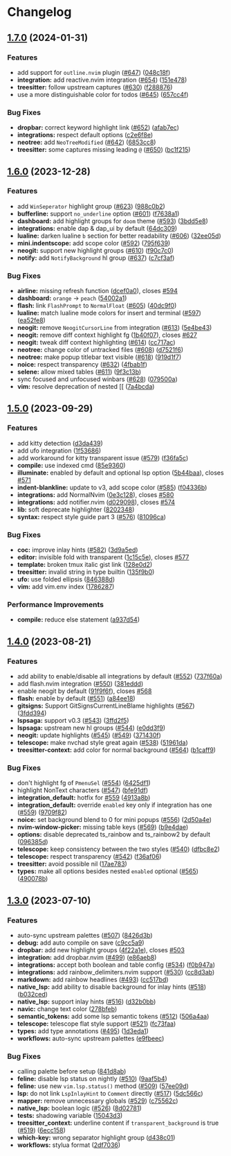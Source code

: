 # Changelog

## [1.7.0](https://github.com/catppuccin/nvim/compare/v1.6.0...v1.7.0) (2024-01-31)


### Features

* add support for `outline.nvim` plugin ([#647](https://github.com/catppuccin/nvim/issues/647)) ([048c18f](https://github.com/catppuccin/nvim/commit/048c18fc531703815f5e10765ea46ce9b2c75ae4))
* **integration:** add reactive.nvim integration ([#654](https://github.com/catppuccin/nvim/issues/654)) ([151e478](https://github.com/catppuccin/nvim/commit/151e478edf8108cfd451a3cbd44d0a20503e7b42))
* **treesitter:** follow upstream captures ([#630](https://github.com/catppuccin/nvim/issues/630)) ([f288876](https://github.com/catppuccin/nvim/commit/f288876c6d05d3bb91b0e72b8031fe9e26ef05b8))
* use a more distinguishable color for todos ([#645](https://github.com/catppuccin/nvim/issues/645)) ([657cc4f](https://github.com/catppuccin/nvim/commit/657cc4f35cf193cadac7e5471eb802c97e7a1b59))


### Bug Fixes

* **dropbar:** correct keyword highlight link ([#652](https://github.com/catppuccin/nvim/issues/652)) ([afab7ec](https://github.com/catppuccin/nvim/commit/afab7ec2a79c7127627dede79c0018b6e45663d0))
* **integrations:** respect default options ([c2e6f8e](https://github.com/catppuccin/nvim/commit/c2e6f8e7eb8d0ebf55700c89bdf842809aeecf09))
* **neotree:** add `NeoTreeModified` ([#642](https://github.com/catppuccin/nvim/issues/642)) ([6853cc8](https://github.com/catppuccin/nvim/commit/6853cc8e6efc76e85e10ec153d05fc2520653508))
* **treesitter:** some captures missing leading `@` ([#650](https://github.com/catppuccin/nvim/issues/650)) ([bc1f215](https://github.com/catppuccin/nvim/commit/bc1f2151f23227ba02ac203c2c59ad693352a741))

## [1.6.0](https://github.com/catppuccin/nvim/compare/v1.5.0...v1.6.0) (2023-12-28)


### Features

* add `WinSeperator` highlight group ([#623](https://github.com/catppuccin/nvim/issues/623)) ([988c0b2](https://github.com/catppuccin/nvim/commit/988c0b2dde4140572ed37c6b8b5d5deac0219f9f))
* **bufferline:** support `no_underline` option ([#601](https://github.com/catppuccin/nvim/issues/601)) ([f7638a1](https://github.com/catppuccin/nvim/commit/f7638a1a65cbffdd01a9ddac0018a20ec4be29e2))
* **dashboard:** add highlight groups for `doom` theme ([#593](https://github.com/catppuccin/nvim/issues/593)) ([3bdd5e8](https://github.com/catppuccin/nvim/commit/3bdd5e8296971f8c7ba5e499dac8247c3d621508))
* **integrations:** enable dap & dap_ui by default ([64dc309](https://github.com/catppuccin/nvim/commit/64dc309bc157779691be38bbfc5123584e0a4a85))
* **lualine:** darken lualine `b` section for better readability ([#606](https://github.com/catppuccin/nvim/issues/606)) ([32ee05d](https://github.com/catppuccin/nvim/commit/32ee05d014a4611555c7f56a73283efb4718d9c5))
* **mini.indentscope:** add scope color ([#592](https://github.com/catppuccin/nvim/issues/592)) ([795f639](https://github.com/catppuccin/nvim/commit/795f639ac50d6b8400c1d5868fca54844d579f37))
* **neogit:** support new highlight groups ([#610](https://github.com/catppuccin/nvim/issues/610)) ([f90c7c0](https://github.com/catppuccin/nvim/commit/f90c7c0c467722dc7acacbae3c3904720e09efb6))
* **notify:** add `NotifyBackground` hl group ([#637](https://github.com/catppuccin/nvim/issues/637)) ([c7cf3af](https://github.com/catppuccin/nvim/commit/c7cf3afe2eb6d9058eec4abb3ace2c1da006478a))


### Bug Fixes

* **airline:** missing refresh function ([dcef0a0](https://github.com/catppuccin/nvim/commit/dcef0a062de380885193fb0f919217d58b979753)), closes [#594](https://github.com/catppuccin/nvim/issues/594)
* **dashboard:** `orange` -&gt; `peach` ([54002a1](https://github.com/catppuccin/nvim/commit/54002a1adfd543f54352b3ec79d4e62c4163e9ee))
* **flash:** link `FlashPrompt` to `NormalFloat` ([#605](https://github.com/catppuccin/nvim/issues/605)) ([40dc9f0](https://github.com/catppuccin/nvim/commit/40dc9f0621c55bd40da4ad0731fac44d15bb393a))
* **lualine:** match lualine mode colors for insert and terminal ([#597](https://github.com/catppuccin/nvim/issues/597)) ([ea52fe8](https://github.com/catppuccin/nvim/commit/ea52fe8a0b1e4a820df0d0cf9a6a5a0e18c3eaa0))
* **neogit:** remove `NeogitCursorLine` from integration ([#613](https://github.com/catppuccin/nvim/issues/613)) ([5e4be43](https://github.com/catppuccin/nvim/commit/5e4be43e1a6acb044d5c55cd10f22461c40656ed))
* **neogit:** remove diff context highlight fg ([1b40f07](https://github.com/catppuccin/nvim/commit/1b40f072305be71b73c730ff5c7d881e638fd040)), closes [#627](https://github.com/catppuccin/nvim/issues/627)
* **neogit:** tweak diff context highlighting ([#614](https://github.com/catppuccin/nvim/issues/614)) ([cc717ac](https://github.com/catppuccin/nvim/commit/cc717acba29259d578548973c41448b092453c52))
* **neotree:** change color of untracked files ([#608](https://github.com/catppuccin/nvim/issues/608)) ([d7521f6](https://github.com/catppuccin/nvim/commit/d7521f6050b94cb0e23067f63829d86886f870fe))
* **neotree:** make popup titlebar text visible ([#618](https://github.com/catppuccin/nvim/issues/618)) ([919d1f7](https://github.com/catppuccin/nvim/commit/919d1f786338ebeced798afbf28cd085cd54542a))
* **noice:** respect transparency ([#632](https://github.com/catppuccin/nvim/issues/632)) ([4fbab1f](https://github.com/catppuccin/nvim/commit/4fbab1f01488718c3d54034a473d0346346b90e3))
* **selene:** allow mixed tables ([#611](https://github.com/catppuccin/nvim/issues/611)) ([9f3c13b](https://github.com/catppuccin/nvim/commit/9f3c13bbcf16fcaec3a429c03743a13e5923f3e3))
* sync focused and unfocused winbars ([#628](https://github.com/catppuccin/nvim/issues/628)) ([079500a](https://github.com/catppuccin/nvim/commit/079500a625f3ae5aa6efb758f1a17fe4c7a57e52))
* **vim:** resolve deprecation of nested [[ ([7a4bcda](https://github.com/catppuccin/nvim/commit/7a4bcdadafc59a5bedbd866c643fa486d8cca4a1))

## [1.5.0](https://github.com/catppuccin/nvim/compare/v1.4.0...v1.5.0) (2023-09-29)


### Features

* add kitty detection ([d3da439](https://github.com/catppuccin/nvim/commit/d3da43907d1896ba3e68a62f18820d1d12574317))
* add ufo integration ([1f53686](https://github.com/catppuccin/nvim/commit/1f536869b1a2ca1710fc892db84d7e8bbc6ad8d9))
* add workaround for kitty transparent issue ([#579](https://github.com/catppuccin/nvim/issues/579)) ([f36fa5c](https://github.com/catppuccin/nvim/commit/f36fa5cdce162450df88298a16631eeed16b68a3))
* **compile:** use indexed cmd ([85e9360](https://github.com/catppuccin/nvim/commit/85e93601e0f0b48aa2c6bbfae4d0e9d7a1898280))
* **illuminate:** enabled by default and optional lsp option ([5b44baa](https://github.com/catppuccin/nvim/commit/5b44baa4aff0ff45c042620ee960d283a79807a1)), closes [#571](https://github.com/catppuccin/nvim/issues/571)
* **indent-blankline:** update to v3, add scope color ([#585](https://github.com/catppuccin/nvim/issues/585)) ([f04336b](https://github.com/catppuccin/nvim/commit/f04336ba4a2400ee2c5250068b39541652c0962f))
* **integrations:** add NormalNvim ([0e3c128](https://github.com/catppuccin/nvim/commit/0e3c128eea8a7de692778d52b8429817df5c9040)), closes [#580](https://github.com/catppuccin/nvim/issues/580)
* **integrations:** add notifier.nvim ([d029098](https://github.com/catppuccin/nvim/commit/d029098e124f6201a07298c0c1c499ed8d5aef76)), closes [#574](https://github.com/catppuccin/nvim/issues/574)
* **lib:** soft deprecate highlighter ([8202348](https://github.com/catppuccin/nvim/commit/82023485fec1703d6f700a4b2a92fd431d4882f4))
* **syntax:** respect style guide part 3 ([#576](https://github.com/catppuccin/nvim/issues/576)) ([81096ca](https://github.com/catppuccin/nvim/commit/81096cabe67f360acb06d64c0f7db8dd840afeba))


### Bug Fixes

* **coc:** improve inlay hints ([#582](https://github.com/catppuccin/nvim/issues/582)) ([3d9a5ed](https://github.com/catppuccin/nvim/commit/3d9a5ed556e289bce6c1fb0af89ec838360641b2))
* **editor:** invisible fold with transparent ([1c15c5e](https://github.com/catppuccin/nvim/commit/1c15c5e51a998c9198d63c6d2b75e9d1e4a84541)), closes [#577](https://github.com/catppuccin/nvim/issues/577)
* **template:** broken tmux italic gist link ([128e0d2](https://github.com/catppuccin/nvim/commit/128e0d27946491da979e2e04f5a4acf330ccdefd))
* **treesitter:** invalid string in type builtin ([135f9b0](https://github.com/catppuccin/nvim/commit/135f9b01386fa18da6d75c16ceb83e1aa3669430))
* **ufo:** use folded ellipsis ([846388d](https://github.com/catppuccin/nvim/commit/846388d137590e653390ce2f84fea5351a7516ac))
* **vim:** add vim.env index ([1786287](https://github.com/catppuccin/nvim/commit/17862877792db104d48c3260aec0ace92d55f863))


### Performance Improvements

* **compile:** reduce else statement ([a937d54](https://github.com/catppuccin/nvim/commit/a937d546f4783a1ff67f84043d2d7871ad4ecd83))

## [1.4.0](https://github.com/catppuccin/nvim/compare/v1.3.0...v1.4.0) (2023-08-21)


### Features

* add ability to enable/disable all integrations by default ([#552](https://github.com/catppuccin/nvim/issues/552)) ([737f60a](https://github.com/catppuccin/nvim/commit/737f60a3a25c79d9bb9574092f6c6c958a3d747a))
* add flash.nvim integration ([#550](https://github.com/catppuccin/nvim/issues/550)) ([381eddd](https://github.com/catppuccin/nvim/commit/381edddc4ad12126cfa7276818bca07c3d5606ed))
* enable neogit by default ([91f9f6f](https://github.com/catppuccin/nvim/commit/91f9f6fb413caff2bd06e326ec174deee1c1b7a9)), closes [#568](https://github.com/catppuccin/nvim/issues/568)
* **flash:** enable by default ([#551](https://github.com/catppuccin/nvim/issues/551)) ([a84ee18](https://github.com/catppuccin/nvim/commit/a84ee1848bfac4601771805396552bdbaa0a0e91))
* **gitsigns:** Support GitSignsCurrentLineBlame highlights ([#567](https://github.com/catppuccin/nvim/issues/567)) ([3fdd394](https://github.com/catppuccin/nvim/commit/3fdd3942567503d23b65ccc21e7d7757334defd5))
* **lspsaga:** support v0.3 ([#543](https://github.com/catppuccin/nvim/issues/543)) ([3ffd2f5](https://github.com/catppuccin/nvim/commit/3ffd2f511f3dc6c01258923d7170ccaf1445634b))
* **lspsaga:** upstream new hl groups ([#544](https://github.com/catppuccin/nvim/issues/544)) ([e0dd3f9](https://github.com/catppuccin/nvim/commit/e0dd3f9bb1513c98ab4ef9404ea26e18babf858a))
* **neogit:** update highlights ([#545](https://github.com/catppuccin/nvim/issues/545)) ([#549](https://github.com/catppuccin/nvim/issues/549)) ([371430f](https://github.com/catppuccin/nvim/commit/371430f32f2637d2dd5796399b3982d4cada61d8))
* **telescope:** make nvchad style great again ([#538](https://github.com/catppuccin/nvim/issues/538)) ([51961da](https://github.com/catppuccin/nvim/commit/51961da41e8189ca6f9ed73f37dfa83087b4e65c))
* **treesitter-context:** add color for normal background ([#564](https://github.com/catppuccin/nvim/issues/564)) ([b1caff9](https://github.com/catppuccin/nvim/commit/b1caff988fb395c0aae585cecff58b1ffa0a21c6))


### Bug Fixes

* don't highlight fg of `PmenuSel` ([#554](https://github.com/catppuccin/nvim/issues/554)) ([6425df1](https://github.com/catppuccin/nvim/commit/6425df128d46f2db2cccf9aa7a66ca2823c1d153))
* highlight NonText characters ([#547](https://github.com/catppuccin/nvim/issues/547)) ([bfe91df](https://github.com/catppuccin/nvim/commit/bfe91dfb3a19ffd4445e43611fcde68acbb3fed4))
* **integration_default:** hotfix for [#559](https://github.com/catppuccin/nvim/issues/559) ([4913a8b](https://github.com/catppuccin/nvim/commit/4913a8b47554a89a71ed44da39fc1f6e5c2841c3))
* **integration_default:** override `enabled` key only if integration has one ([#559](https://github.com/catppuccin/nvim/issues/559)) ([9709f82](https://github.com/catppuccin/nvim/commit/9709f8251a40e874238d6f9436cf4fba654b60e1))
* **noice:** set background blend to 0 for mini popups ([#556](https://github.com/catppuccin/nvim/issues/556)) ([2d50a4e](https://github.com/catppuccin/nvim/commit/2d50a4e3aecffea4144801bb3c0a3cf7b88fdd6b))
* **nvim-window-picker:** missing table keys ([#569](https://github.com/catppuccin/nvim/issues/569)) ([b9e4dae](https://github.com/catppuccin/nvim/commit/b9e4dae160bf9bc28d4ceb6d29a7e0134b107724))
* **options:** disable deprecated ts_rainbow and ts_rainbow2 by default ([096385d](https://github.com/catppuccin/nvim/commit/096385dd024ecd1332659916fd7f09d7d18d7374))
* **telescope:** keep consistency between the two styles ([#540](https://github.com/catppuccin/nvim/issues/540)) ([dfbc8e2](https://github.com/catppuccin/nvim/commit/dfbc8e2b478a65104d34556698067f2d40f1c227))
* **telescope:** respect transparency ([#542](https://github.com/catppuccin/nvim/issues/542)) ([f36af06](https://github.com/catppuccin/nvim/commit/f36af062e3242f333b12fe9b730053fdda36e000))
* **treesitter:** avoid possible nil ([17ae783](https://github.com/catppuccin/nvim/commit/17ae783b88bb7ae73dc004370473138d9d43ee46))
* **types:** make all options besides nested `enabled` optional ([#565](https://github.com/catppuccin/nvim/issues/565)) ([490078b](https://github.com/catppuccin/nvim/commit/490078b1593c6609e6a50ad5001e7902ea601824))

## [1.3.0](https://github.com/catppuccin/nvim/compare/v1.2.0...v1.3.0) (2023-07-10)


### Features

* auto-sync upstream palettes ([#507](https://github.com/catppuccin/nvim/issues/507)) ([8426d3b](https://github.com/catppuccin/nvim/commit/8426d3bfd55f4dc68ae451a82927d2ff88e47e95))
* **debug:** add auto compile on save ([c9cc5a9](https://github.com/catppuccin/nvim/commit/c9cc5a997f1dae3f35b4bdd62f35958fee363ab4))
* **dropbar:** add new highlight groups ([4f22a1e](https://github.com/catppuccin/nvim/commit/4f22a1e78460ae06e78a1085a8e0e6cc8027aef2)), closes [#503](https://github.com/catppuccin/nvim/issues/503)
* **integration:** add dropbar.nvim ([#499](https://github.com/catppuccin/nvim/issues/499)) ([e86aeb8](https://github.com/catppuccin/nvim/commit/e86aeb8ca0f03e97192074fba9dc6c836f953a83))
* **integrations:** accept both boolean and table config ([#534](https://github.com/catppuccin/nvim/issues/534)) ([f0b947a](https://github.com/catppuccin/nvim/commit/f0b947ab8cfdb9ca7ba6230b30bbc1ed48dd30a1))
* **integrations:** add rainbow_delimiters.nvim support ([#530](https://github.com/catppuccin/nvim/issues/530)) ([cc8d3ab](https://github.com/catppuccin/nvim/commit/cc8d3abc944d78cb6bf2a4cc88871ab383c4da62))
* **markdown:** add rainbow headlines ([#493](https://github.com/catppuccin/nvim/issues/493)) ([cc517bd](https://github.com/catppuccin/nvim/commit/cc517bdcb66a0f8dee90bab10ccdd651fa967bbe))
* **native_lsp:** add ability to disable background for inlay hints ([#518](https://github.com/catppuccin/nvim/issues/518)) ([b032ced](https://github.com/catppuccin/nvim/commit/b032cedb90c42a7bfbfbe2f91479505330f4a396))
* **native_lsp:** support inlay hints ([#516](https://github.com/catppuccin/nvim/issues/516)) ([d32b0bb](https://github.com/catppuccin/nvim/commit/d32b0bb5b1033920de5026e326869838aba856ee))
* **navic:** change text color ([278bfeb](https://github.com/catppuccin/nvim/commit/278bfeb61bd627dc2a8885180a0441a1ebe65a41))
* **semantic_tokens:** add some lsp semantic tokens ([#512](https://github.com/catppuccin/nvim/issues/512)) ([506a4aa](https://github.com/catppuccin/nvim/commit/506a4aa13443e0104ea49b99947cc09488d0791d))
* **telescope:** telescope flat style support ([#521](https://github.com/catppuccin/nvim/issues/521)) ([fc73faa](https://github.com/catppuccin/nvim/commit/fc73faa37bda393e3c4f846fb3e810a6ac8aae16))
* **types:** add type annotations ([#495](https://github.com/catppuccin/nvim/issues/495)) ([1d3eda1](https://github.com/catppuccin/nvim/commit/1d3eda15703ba70f57e94e6451db55914ff7017f))
* **workflows:** auto-sync upstream palettes ([e9fbeec](https://github.com/catppuccin/nvim/commit/e9fbeec106562475e82bae79304b6a421eee73f3))


### Bug Fixes

* calling palette before setup ([841d8ab](https://github.com/catppuccin/nvim/commit/841d8abf3be39de833d95a592a1fbbb1b9851296))
* **feline:** disable lsp status on nightly ([#510](https://github.com/catppuccin/nvim/issues/510)) ([9aaf5b4](https://github.com/catppuccin/nvim/commit/9aaf5b4ce5cd256695d8bbddb65869d19919abde))
* **feline:** use new `vim.lsp.status()` method ([#509](https://github.com/catppuccin/nvim/issues/509)) ([57ee09d](https://github.com/catppuccin/nvim/commit/57ee09dd532bd442b53d65c2b2f35550960981ed))
* **lsp:** do not link `LspInlayHint` to `Comment` directly ([#517](https://github.com/catppuccin/nvim/issues/517)) ([5dc566c](https://github.com/catppuccin/nvim/commit/5dc566c4206f383657d67500253559d3be82c421))
* **mapper:** remove unnecessary globals ([#529](https://github.com/catppuccin/nvim/issues/529)) ([c75562c](https://github.com/catppuccin/nvim/commit/c75562cbc954136f279ced91661251543b6f2a20))
* **native_lsp:** boolean logic ([#526](https://github.com/catppuccin/nvim/issues/526)) ([8d02781](https://github.com/catppuccin/nvim/commit/8d02781a638123394f9bc160aad47a9560a113f9))
* **tests:** shadowing variable ([15043d3](https://github.com/catppuccin/nvim/commit/15043d363729f1ef20e615c41bbd8b7e92c1453e))
* **treesitter_context:** underline content if `transparent_background` is true ([#519](https://github.com/catppuccin/nvim/issues/519)) ([6ecc158](https://github.com/catppuccin/nvim/commit/6ecc158dbf365d2cd290b58993296c42b3111965))
* **which-key:** wrong separator highlight group ([d438c01](https://github.com/catppuccin/nvim/commit/d438c0141609338140b18363a9a1e8eb8bb17130))
* **workflows:** stylua format ([2df7036](https://github.com/catppuccin/nvim/commit/2df7036c5c303c9184869936e40ca18935e4afcb))
